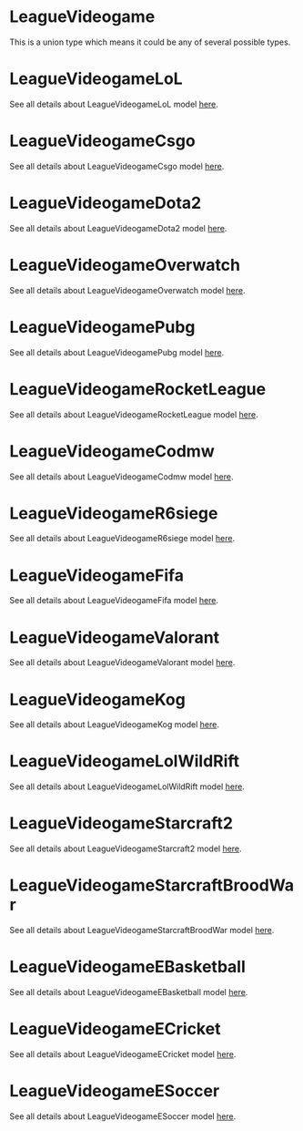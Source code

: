 # LeagueVideogame

This is a union type which means it could be any of several possible types.

# LeagueVideogameLoL

See all details about LeagueVideogameLoL model [here](LeagueVideogameLoL.md).

# LeagueVideogameCsgo

See all details about LeagueVideogameCsgo model [here](LeagueVideogameCsgo.md).

# LeagueVideogameDota2

See all details about LeagueVideogameDota2 model [here](LeagueVideogameDota2.md).

# LeagueVideogameOverwatch

See all details about LeagueVideogameOverwatch model [here](LeagueVideogameOverwatch.md).

# LeagueVideogamePubg

See all details about LeagueVideogamePubg model [here](LeagueVideogamePubg.md).

# LeagueVideogameRocketLeague

See all details about LeagueVideogameRocketLeague model [here](LeagueVideogameRocketLeague.md).

# LeagueVideogameCodmw

See all details about LeagueVideogameCodmw model [here](LeagueVideogameCodmw.md).

# LeagueVideogameR6siege

See all details about LeagueVideogameR6siege model [here](LeagueVideogameR6siege.md).

# LeagueVideogameFifa

See all details about LeagueVideogameFifa model [here](LeagueVideogameFifa.md).

# LeagueVideogameValorant

See all details about LeagueVideogameValorant model [here](LeagueVideogameValorant.md).

# LeagueVideogameKog

See all details about LeagueVideogameKog model [here](LeagueVideogameKog.md).

# LeagueVideogameLolWildRift

See all details about LeagueVideogameLolWildRift model [here](LeagueVideogameLolWildRift.md).

# LeagueVideogameStarcraft2

See all details about LeagueVideogameStarcraft2 model [here](LeagueVideogameStarcraft2.md).

# LeagueVideogameStarcraftBroodWar

See all details about LeagueVideogameStarcraftBroodWar model [here](LeagueVideogameStarcraftBroodWar.md).

# LeagueVideogameEBasketball

See all details about LeagueVideogameEBasketball model [here](LeagueVideogameEBasketball.md).

# LeagueVideogameECricket

See all details about LeagueVideogameECricket model [here](LeagueVideogameECricket.md).

# LeagueVideogameESoccer

See all details about LeagueVideogameESoccer model [here](LeagueVideogameESoccer.md).

<!-- This file was generated by liblab | https://liblab.com/ -->
